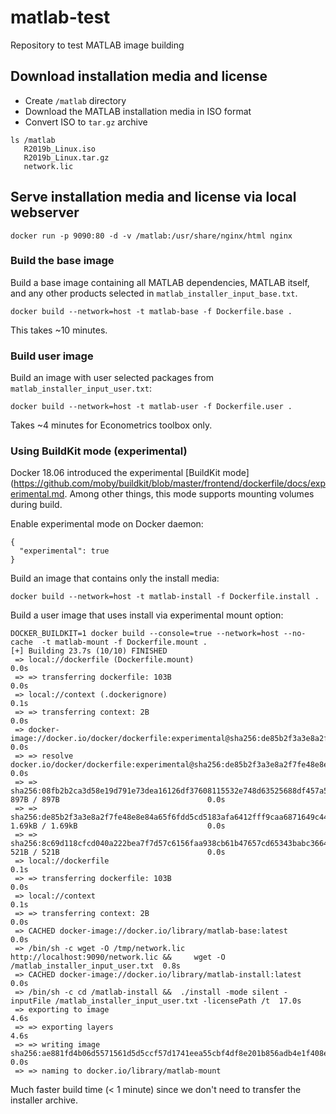 # matlab-test
Repository to test MATLAB image building

## Download installation media and license

* Create `/matlab` directory
* Download the MATLAB installation media in ISO format
* Convert ISO to `tar.gz` archive

```
ls /matlab
   R2019b_Linux.iso
   R2019b_Linux.tar.gz
   network.lic
```

## Serve installation media and license via local webserver

```
docker run -p 9090:80 -d -v /matlab:/usr/share/nginx/html nginx
```

### Build the base image

Build a base image containing all MATLAB dependencies, MATLAB itself,
and any other products selected in `matlab_installer_input_base.txt`.

```
docker build --network=host -t matlab-base -f Dockerfile.base . 
```

This takes ~10 minutes.

### Build user image

Build an image with user selected packages from `matlab_installer_input_user.txt`:

```
docker build --network=host -t matlab-user -f Dockerfile.user . 
```

Takes ~4 minutes for Econometrics toolbox only.


### Using BuildKit mode (experimental)

Docker 18.06 introduced the experimental [BuildKit mode](https://github.com/moby/buildkit/blob/master/frontend/dockerfile/docs/experimental.md. Among other things, this mode supports mounting volumes during build.

Enable experimental mode on Docker daemon:
```
{
  "experimental": true
}
```

Build an image that contains only the install media:

```
docker build --network=host -t matlab-install -f Dockerfile.install .
```

Build a user image that uses install via experimental mount option:

```
DOCKER_BUILDKIT=1 docker build --console=true --network=host --no-cache  -t matlab-mount -f Dockerfile.mount .
[+] Building 23.7s (10/10) FINISHED
 => local://dockerfile (Dockerfile.mount)                                                                                  0.0s
 => => transferring dockerfile: 103B                                                                                       0.0s
 => local://context (.dockerignore)                                                                                        0.1s
 => => transferring context: 2B                                                                                            0.0s
 => docker-image://docker.io/docker/dockerfile:experimental@sha256:de85b2f3a3e8a2f7fe48e8e84a65f6fdd5cd5183afa6412fff9caa  0.0s
 => => resolve docker.io/docker/dockerfile:experimental@sha256:de85b2f3a3e8a2f7fe48e8e84a65f6fdd5cd5183afa6412fff9caa6871  0.0s
 => => sha256:08fb2b2ca3d58e19d791e73dea16126df37608115532e748d63525688df457a5 897B / 897B                                 0.0s
 => => sha256:de85b2f3a3e8a2f7fe48e8e84a65f6fdd5cd5183afa6412fff9caa6871649c44 1.69kB / 1.69kB                             0.0s
 => => sha256:8c69d118cfcd040a222bea7f7d57c6156faa938cb61b47657cd65343babc3664 521B / 521B                                 0.0s
 => local://dockerfile                                                                                                     0.1s
 => => transferring dockerfile: 103B                                                                                       0.0s
 => local://context                                                                                                        0.1s
 => => transferring context: 2B                                                                                            0.0s
 => CACHED docker-image://docker.io/library/matlab-base:latest                                                             0.0s
 => /bin/sh -c wget -O /tmp/network.lic http://localhost:9090/network.lic &&     wget -O /matlab_installer_input_user.txt  0.8s
 => CACHED docker-image://docker.io/library/matlab-install:latest                                                          0.0s
 => /bin/sh -c cd /matlab-install &&  ./install -mode silent -inputFile /matlab_installer_input_user.txt -licensePath /t  17.0s
 => exporting to image                                                                                                     4.6s
 => => exporting layers                                                                                                    4.6s
 => => writing image sha256:ae881fd4b06d5571561d5d5ccf57d1741eea55cbf4df8e201b856adb4e1f408e                               0.0s
 => => naming to docker.io/library/matlab-mount
```

Much faster build time (< 1 minute) since we don't need to transfer the installer archive.

